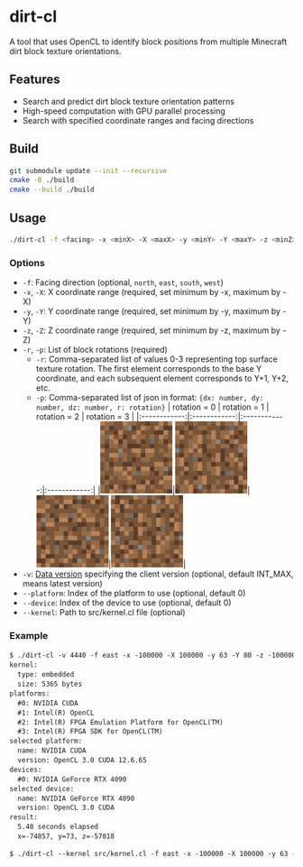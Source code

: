 # dirt-cl

A tool that uses OpenCL to identify block positions from multiple Minecraft dirt block texture orientations.

## Features

- Search and predict dirt block texture orientation patterns
- High-speed computation with GPU parallel processing
- Search with specified coordinate ranges and facing directions

## Build

```sh
git submodule update --init --recursive
cmake -B ./build
cmake --build ./build
```

## Usage

```sh
./dirt-cl -f <facing> -x <minX> -X <maxX> -y <minY> -Y <maxY> -z <minZ> -Z <maxZ> -r <rotations> -v <dataVersion>
```

### Options

- `-f`: Facing direction (optional, `north`, `east`, `south`, `west`)
- `-x`, `-X`: X coordinate range (required, set minimum by -x, maximum by -X)
- `-y`, `-Y`: Y coordinate range (required, set minimum by -y, maximum by -Y)
- `-z`, `-Z`: Z coordinate range (required, set minimum by -z, maximum by -Z)
- `-r`, `-p`: List of block rotations (required)
  - `-r`: Comma-separated list of values 0-3 representing top surface texture rotation. The first element corresponds to the base Y coordinate, and each subsequent element corresponds to Y+1, Y+2, etc.
  - `-p`: Comma-separated list of json in format: `{dx: number, dy: number, dz: number, r: rotation}`
    | rotation = 0 | rotation = 1 | rotation = 2 | rotation = 3 |
    |:------------:|:------------:|:------------:|:------------:|
    |<img src="img/dirt.png" width="128" height="128">|<img src="img/dirt-rotation-1.png" width="128" height="128">|<img src="img/dirt-rotation-2.png" width="128" height="128">|<img src="img/dirt-rotation-3.png" width="128" height="128">|
- `-v`: [Data version](https://minecraft.wiki/w/Data_version) specifying the client version (optional, default INT_MAX, means latest version)
- `--platform`: Index of the platform to use (optional, default 0)
- `--device`: Index of the device to use (optional, default 0)
- `--kernel`: Path to src/kernel.cl file (optional)

### Example

```txt
$ ./dirt-cl -v 4440 -f east -x -100000 -X 100000 -y 63 -Y 80 -z -100000 -Z 100000 -r 3,2,1,2,0,3,3,1,2,1,0,2,1,0,3,3,3,1,3,3,3,2,2,3,2,2,2,0,1,2,2,2
kernel:
  type: embedded
  size: 5365 bytes
platforms:
  #0: NVIDIA CUDA
  #1: Intel(R) OpenCL
  #2: Intel(R) FPGA Emulation Platform for OpenCL(TM)
  #3: Intel(R) FPGA SDK for OpenCL(TM)
selected platform:
  name: NVIDIA CUDA
  version: OpenCL 3.0 CUDA 12.6.65
devices:
  #0: NVIDIA GeForce RTX 4090
selected device:
  name: NVIDIA GeForce RTX 4090
  version: OpenCL 3.0 CUDA
result:
  5.48 seconds elapsed
  x=-74857, y=73, z=-57818
```

```txt
$ ./dirt-cl --kernel src/kernel.cl -f east -x -100000 -X 100000 -y 63 -Y 80 -z -100000 -Z 100000 -p {dx:0,dy:0,dz:0,r:3},{dx:0,dy:1,dz:0,r:2},{dx:0,dy:3,dz:0,r:1}
```
